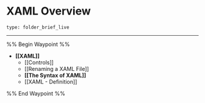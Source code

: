 # XAML Overview
 
```ccard
type: folder_brief_live
```
 
---

%% Begin Waypoint %%
- **[[XAML]]**
	- [[Controls]]
	- [[Renaming a XAML File]]
	- **[[The Syntax of XAML]]**
	- [[XAML - Definition]]

%% End Waypoint %%